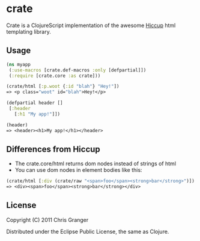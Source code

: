 # crate

Crate is a ClojureScript implementation of the awesome [Hiccup](https://github.com/weavejester/hiccup/) html templating library.

## Usage

```clojure
(ns myapp
 (:use-macros [crate.def-macros :only [defpartial]])
 (:require [crate.core :as crate]))

(crate/html [:p.woot {:id "blah"} "Hey!"])
=> <p class="woot" id="blah">Hey!</p>

(defpartial header []
 [:header
   [:h1 "My app!"]])

(header)
=> <header><h1>My app!</h1></header>

```

## Differences from Hiccup

* The crate.core/html returns dom nodes instead of strings of html
* You can use dom nodes in element bodies like this:

```clojure
(crate/html [:div (crate/raw "<span>foo</span><strong>bar</strong>")])
=> <div><span>foo</span><strong>bar</strong></div>
```

## License

Copyright (C) 2011 Chris Granger

Distributed under the Eclipse Public License, the same as Clojure.
